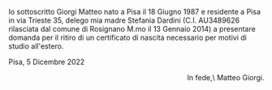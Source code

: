 Io sottoscritto Giorgi Matteo nato a Pisa il 18 Giugno 1987 e residente a Pisa in via Trieste 35, delego mia madre Stefania Dardini (C.I. AU3489626 rilasciata dal comune di Rosignano M.mo il 13 Gennaio 2014) a presentare domanda per il ritiro di un certificato di nascita necessario per motivi di studio all'estero.

Pisa, 5 Dicembre 2022
<div style="float:right">
In fede,\
Matteo Giorgi.
</div>
